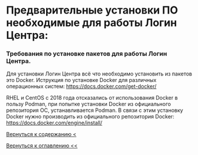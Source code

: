 # Предварительные установки ПО необходимые для работы Логин Центра:

### Требования по установке пакетов для работы Логин Центра. 

Для установки Логин Центра всё что необходимо установить из пакетов это Docker.
Иструкция по установке Docker для различных операционных систем: https://docs.docker.com/get-docker/

RHEL и CentOS с 2018 года отсказались от использования Docker в пользу Podman, при попытке установки Docker 
из официального репозитория ОС, устанавливается Podman. В связи с этим установку Docker нужно производить из официального репозитория Docker:
https://docs.docker.com/engine/install/


  
[Вернуться к содержанию <](contents.md)

[Вернуться к оглавлению <<](index.md)
